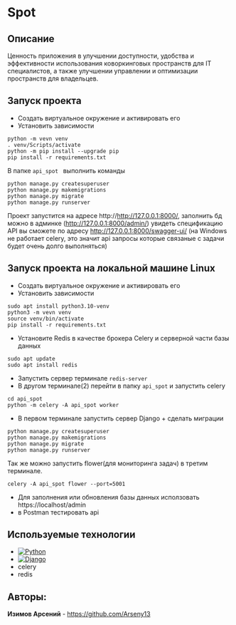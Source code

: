 # Spot

## Описание

Ценность приложения в  улучшении доступности, удобства и эффективности использования коворкинговых пространств для IT специалистов, а также улучшении управлении и оптимизации пространств для владельцев.

## Запуск проекта
* Создать виртуальное окружение и активировать его
* Установить зависимости 
```
python -m vevn venv
. venv/Scripts/activate
python -m pip install --upgrade pip
pip install -r requirements.txt
```

В папке ```api_spot ``` 
выполнить команды 
```
python manage.py createsuperuser
python manage.py makemigrations
python manage.py migrate
python manage.py runserver
```

Проект запустится на адресе http://http://127.0.0.1:8000/,
заполнить бд можно в админке (http://127.0.0.1:8000/admin/)
увидеть спецификацию API вы сможете по адресу http://127.0.0.1:8000/swagger-ui/
(на Windows не работает celery, это значит api запросы которые связаные с задачи будет очень долго выполняться)

## Запуск проекта на локальной машине Linux

* Создать виртуальное окружение и активировать его
* Установить зависимости 
```
sudo apt install python3.10-venv
python3 -m vevn venv
source venv/bin/activate
pip install -r requirements.txt
```

* Установите Redis в качестве брокера Celery и серверной части базы данных
```
sudo apt update
sudo apt install redis
```
* Запустить сервер терминале `redis-server`
* В другом терминале(2) перейти в папку `api_spot` и запустить celery
```
cd api_spot
python -m celery -A api_spot worker
```
* В первом терминале запустить сервер Django + cделать миграции
```
python manage.py createsuperuser
python manage.py makemigrations
python manage.py migrate
python manage.py runserver
```

Так же можно запустить flower(для мониторинга задач) в третим терминале.
```
celery -A api_spot flower --port=5001
```

* Для заполнения или обновления базы данных исползовать https://localhost/admin 
* в Postman тестировать api


## Используемые технологии

- [![Python](https://img.shields.io/badge/-Python_3.11-464646?style=flat-square&logo=Python)](https://www.python.org/)
- [![Django](https://img.shields.io/badge/-Django_4.1-464646?style=flat-square&logo=Django)](https://www.djangoproject.com/)
- celery
- redis

## Авторы:

**Изимов Арсений**  - https://github.com/Arseny13

